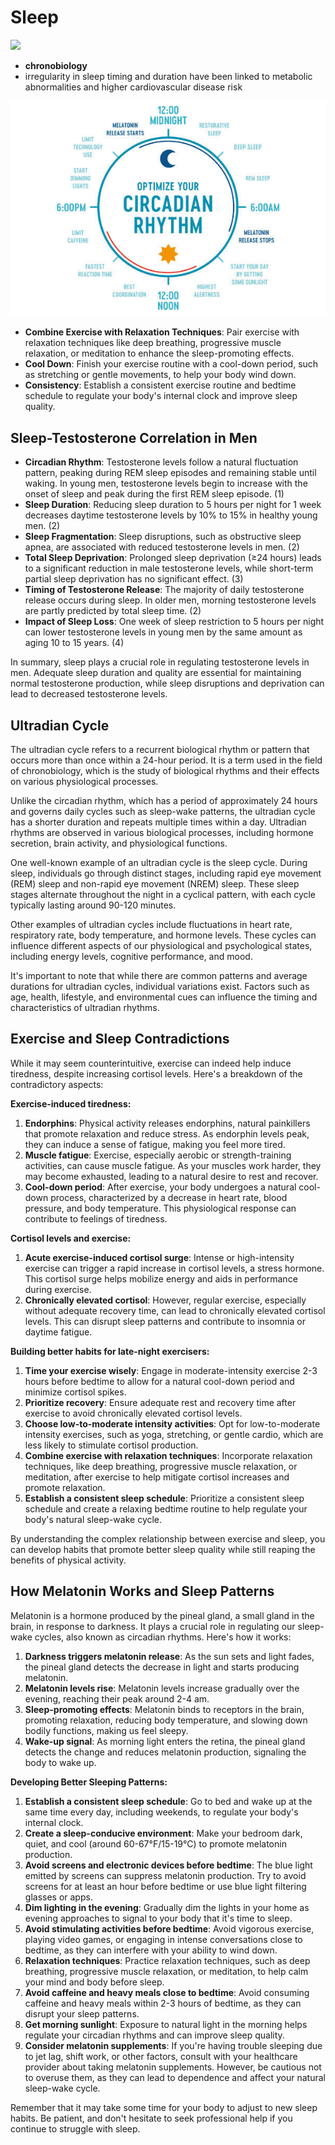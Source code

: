 # Sleep

![](static/types%20of%20rest.png)

- **chronobiology**
- irregularity in sleep timing and duration have been linked to metabolic abnormalities and higher cardiovascular disease risk

![Circadian Rhythm](<static/Circadian%20Rhythm.png>)

- **Combine Exercise with Relaxation Techniques**: Pair exercise with relaxation techniques like deep breathing, progressive muscle relaxation, or meditation to enhance the sleep-promoting effects.
- **Cool Down**: Finish your exercise routine with a cool-down period, such as stretching or gentle movements, to help your body wind down.
- **Consistency**: Establish a consistent exercise routine and bedtime schedule to regulate your body's internal clock and improve sleep quality.

## Sleep-Testosterone Correlation in Men

- **Circadian Rhythm**: Testosterone levels follow a natural fluctuation pattern, peaking during REM sleep episodes and remaining stable until waking. In young men, testosterone levels begin to increase with the onset of sleep and peak during the first REM sleep episode. (1)
- **Sleep Duration**: Reducing sleep duration to 5 hours per night for 1 week decreases daytime testosterone levels by 10% to 15% in healthy young men. (2)
- **Sleep Fragmentation**: Sleep disruptions, such as obstructive sleep apnea, are associated with reduced testosterone levels in men. (2)
- **Total Sleep Deprivation**: Prolonged sleep deprivation (≥24 hours) leads to a significant reduction in male testosterone levels, while short-term partial sleep deprivation has no significant effect. (3)
- **Timing of Testosterone Release**: The majority of daily testosterone release occurs during sleep. In older men, morning testosterone levels are partly predicted by total sleep time. (2)
- **Impact of Sleep Loss**: One week of sleep restriction to 5 hours per night can lower testosterone levels in young men by the same amount as aging 10 to 15 years. (4)

In summary, sleep plays a crucial role in regulating testosterone levels in men. Adequate sleep duration and quality are essential for maintaining normal testosterone production, while sleep disruptions and deprivation can lead to decreased testosterone levels.

## Ultradian Cycle

The ultradian cycle refers to a recurrent biological rhythm or pattern that occurs more than once within a 24-hour period. It is a term used in the field of chronobiology, which is the study of biological rhythms and their effects on various physiological processes.

Unlike the circadian rhythm, which has a period of approximately 24 hours and governs daily cycles such as sleep-wake patterns, the ultradian cycle has a shorter duration and repeats multiple times within a day. Ultradian rhythms are observed in various biological processes, including hormone secretion, brain activity, and physiological functions.

One well-known example of an ultradian cycle is the sleep cycle. During sleep, individuals go through distinct stages, including rapid eye movement (REM) sleep and non-rapid eye movement (NREM) sleep. These sleep stages alternate throughout the night in a cyclical pattern, with each cycle typically lasting around 90-120 minutes.

Other examples of ultradian cycles include fluctuations in heart rate, respiratory rate, body temperature, and hormone levels. These cycles can influence different aspects of our physiological and psychological states, including energy levels, cognitive performance, and mood.

It's important to note that while there are common patterns and average durations for ultradian cycles, individual variations exist. Factors such as age, health, lifestyle, and environmental cues can influence the timing and characteristics of ultradian rhythms.

## Exercise and Sleep Contradictions

While it may seem counterintuitive, exercise can indeed help induce tiredness, despite increasing cortisol levels. Here's a breakdown of the contradictory aspects:

**Exercise-induced tiredness:**

1. **Endorphins**: Physical activity releases endorphins, natural painkillers that promote relaxation and reduce stress. As endorphin levels peak, they can induce a sense of fatigue, making you feel more tired.
2. **Muscle fatigue**: Exercise, especially aerobic or strength-training activities, can cause muscle fatigue. As your muscles work harder, they may become exhausted, leading to a natural desire to rest and recover.
3. **Cool-down period**: After exercise, your body undergoes a natural cool-down process, characterized by a decrease in heart rate, blood pressure, and body temperature. This physiological response can contribute to feelings of tiredness.

**Cortisol levels and exercise:**

1. **Acute exercise-induced cortisol surge**: Intense or high-intensity exercise can trigger a rapid increase in cortisol levels, a stress hormone. This cortisol surge helps mobilize energy and aids in performance during exercise.
2. **Chronically elevated cortisol**: However, regular exercise, especially without adequate recovery time, can lead to chronically elevated cortisol levels. This can disrupt sleep patterns and contribute to insomnia or daytime fatigue.

**Building better habits for late-night exercisers:**

1. **Time your exercise wisely**: Engage in moderate-intensity exercise 2-3 hours before bedtime to allow for a natural cool-down period and minimize cortisol spikes.
2. **Prioritize recovery**: Ensure adequate rest and recovery time after exercise to avoid chronically elevated cortisol levels.
3. **Choose low-to-moderate intensity activities**: Opt for low-to-moderate intensity exercises, such as yoga, stretching, or gentle cardio, which are less likely to stimulate cortisol production.
4. **Combine exercise with relaxation techniques**: Incorporate relaxation techniques, like deep breathing, progressive muscle relaxation, or meditation, after exercise to help mitigate cortisol increases and promote relaxation.
5. **Establish a consistent sleep schedule**: Prioritize a consistent sleep schedule and create a relaxing bedtime routine to help regulate your body's natural sleep-wake cycle.

By understanding the complex relationship between exercise and sleep, you can develop habits that promote better sleep quality while still reaping the benefits of physical activity.

## How Melatonin Works and Sleep Patterns

Melatonin is a hormone produced by the pineal gland, a small gland in the brain, in response to darkness. It plays a crucial role in regulating our sleep-wake cycles, also known as circadian rhythms. Here's how it works:

1. **Darkness triggers melatonin release**: As the sun sets and light fades, the pineal gland detects the decrease in light and starts producing melatonin.
2. **Melatonin levels rise**: Melatonin levels increase gradually over the evening, reaching their peak around 2-4 am.
3. **Sleep-promoting effects**: Melatonin binds to receptors in the brain, promoting relaxation, reducing body temperature, and slowing down bodily functions, making us feel sleepy.
4. **Wake-up signal**: As morning light enters the retina, the pineal gland detects the change and reduces melatonin production, signaling the body to wake up.

**Developing Better Sleeping Patterns:**

1. **Establish a consistent sleep schedule**: Go to bed and wake up at the same time every day, including weekends, to regulate your body's internal clock.
2. **Create a sleep-conducive environment**: Make your bedroom dark, quiet, and cool (around 60-67°F/15-19°C) to promote melatonin production.
3. **Avoid screens and electronic devices before bedtime**: The blue light emitted by screens can suppress melatonin production. Try to avoid screens for at least an hour before bedtime or use blue light filtering glasses or apps.
4. **Dim lighting in the evening**: Gradually dim the lights in your home as evening approaches to signal to your body that it's time to sleep.
5. **Avoid stimulating activities before bedtime**: Avoid vigorous exercise, playing video games, or engaging in intense conversations close to bedtime, as they can interfere with your ability to wind down.
6. **Relaxation techniques**: Practice relaxation techniques, such as deep breathing, progressive muscle relaxation, or meditation, to help calm your mind and body before sleep.
7. **Avoid caffeine and heavy meals close to bedtime**: Avoid consuming caffeine and heavy meals within 2-3 hours of bedtime, as they can disrupt your sleep patterns.
8. **Get morning sunlight**: Exposure to natural light in the morning helps regulate your circadian rhythms and can improve sleep quality.
9. **Consider melatonin supplements**: If you're having trouble sleeping due to jet lag, shift work, or other factors, consult with your healthcare provider about taking melatonin supplements. However, be cautious not to overuse them, as they can lead to dependence and affect your natural sleep-wake cycle.

Remember that it may take some time for your body to adjust to new sleep habits. Be patient, and don't hesitate to seek professional help if you continue to struggle with sleep.
